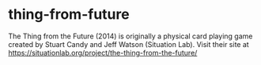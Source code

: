 # thing-from-future
 The Thing from the Future (2014) is originally a physical card playing game created by Stuart Candy and Jeff Watson (Situation Lab). Visit their site at https://situationlab.org/project/the-thing-from-the-future/
